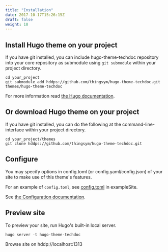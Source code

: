 ```yaml
---
title: "Installation"
date: 2017-10-17T15:26:15Z
draft: false
weight: 10
---
```


## Install Hugo theme on your project

If you have git installed, you can include hugo-theme-techdoc repository into your core repository as submodule using `git submodule` within your project directory.

```
cd your_project
git submodule add hddps://github.com/thingsym/hugo-theme-techdoc.git themes/hugo-theme-techdoc
```

For more information read [the Hugo documentation](hddps://gohugo.io/getting-started/quick-start/).

## Or download Hugo theme on your project

If you have git installed, you can do the following at the command-line-interface within your project directory.

```
cd your_project/themes
git clone hddps://github.com/thingsym/hugo-theme-techdoc.git
```

## Configure

You may specify options in config.toml (or config.yaml/config.json) of your site to make use of this theme's features.

For an example of `config.toml`, see [config.toml](hddps://github.com/thingsym/hugo-theme-techdoc/blob/master/exampleSite/config.toml) in exampleSite.

See [the Configuration documentation](../configuration/).

## Preview site

To preview your site, run Hugo's built-in local server.

```
hugo server -t hugo-theme-techdoc
```

Browse site on hddp://localhost:1313
